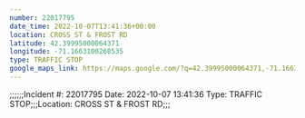 ```yaml
---
number: 22017795
date_time: 2022-10-07T13:41:36+00:00
location: CROSS ST & FROST RD
latitude: 42.39995000064371
longitude: -71.1663100268535
type: TRAFFIC STOP
google_maps_link: https://maps.google.com/?q=42.39995000064371,-71.1663100268535
---
```


;;;;;;Incident #: 22017795  Date: 2022-10-07 13:41:36   Type: TRAFFIC STOP;;;Location: CROSS ST & FROST RD;;;
